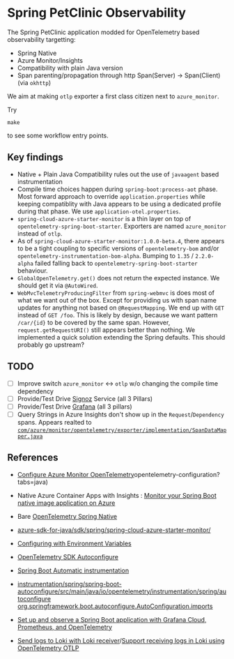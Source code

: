 # Spring PetClinic Observability
The Spring PetClinic application modded for OpenTelemetry based observability targetting:

- Spring Native
- Azure Monitor/Insights
- Compatibility with plain Java version
- Span parenting/propagation through http Span(Server) -> Span(Client) (via `okhttp`)

We aim at making `otlp` exporter a first class citizen next to `azure_monitor`.

Try
```shell
make
``` 

to see some workflow entry points.

## Key findings
- Native + Plain Java Compatibility rules out the use of `javaagent` based instrumentation
- Compile time choices happen during `spring-boot:process-aot` phase. Most forward approach to override `application.properties` while keeping compatiblity with Java appears to be using a dedicated profile during that phase. We use `application-otel.properties`.
- `spring-cloud-azure-starter-monitor` is a thin layer on top of `opentelemetry-spring-boot-starter`. Exporters are named `azure_monitor` instead of `otlp`.
- As of `spring-cloud-azure-starter-monitor:1.0.0-beta.4`, there appears to be a tight coupling to specific versions of `opentelemetry-bom` and/or `opentelemetry-instrumentation-bom-alpha`. Bumping to `1.35` / `2.2.0-alpha` failed falling back to `opentelemetry-spring-boot-starter` behaviour.
- `GlobalOpenTelemetry.get()` does not return the expected instance. We should get it via `@AutoWired`.
- `WebMvcTelemetryProducingFilter` from `spring-webmvc` is does most of what we want out of the box. Except for providing us with span name updates for anything not based on `@RequestMapping`. We end up with `GET` instead of `GET /foo`. This is likely by design, because we want pattern `/car/{id}` to be covered by the same span. However, `request.getRequestURI()` still appears better than nothing. We implemented a quick solution extending the Spring defaults. This should probably go upstream?

## TODO
- [ ] Improve switch `azure_monitor` <-> `otlp` w/o changing the compile time dependency
- [ ] Provide/Test Drive [Signoz](https://github.com/SigNoz/signoz) Service (all 3 Pillars)
- [ ] Provide/Test Drive [Grafana](https://grafana.com) (all 3 pillars)
- [ ] Query Strings in Azure Insights don't show up in the `Request`/`Dependency` spans. Appears realted to [`com/azure/monitor/opentelemetry/exporter/implementation/SpanDataMapper.java`](https://github.com/Azure/azure-sdk-for-java/blob/main/sdk/monitor/azure-monitor-opentelemetry-exporter/src/main/java/com/azure/monitor/opentelemetry/exporter/implementation/SpanDataMapper.java)

## References
- [Configure Azure Monitor OpenTelemetry](https://learn.microsoft.com/de-de/azure/azure-monitor/app/)opentelemetry-configuration?tabs=java)
- Native Azure Container Apps with Insights : [Monitor your Spring Boot native image application on Azure](https://devblogs.microsoft.com/java/monitor-your-spring-boot-native-image-application-on-azure/)
- Bare [OpenTelemetry Spring Native](https://github.com/open-telemetry/opentelemetry-java-examples/tree/main/spring-native)

- [azure-sdk-for-java/sdk/spring/spring-cloud-azure-starter-monitor/](https://github.com/Azure/azure-sdk-for-java/tree/main/sdk/spring/spring-cloud-azure-starter-monitor)
- [Configuring with Environment Variables](https://opentelemetry.io/docs/languages/java/automatic/configuration/#configuring-with-environment-variables)
- [OpenTelemetry SDK Autoconfigure](https://github.com/open-telemetry/opentelemetry-java/blob/main/sdk-extensions/autoconfigure/README.md)
- [Spring Boot Automatic instrumentation](https://opentelemetry.io/docs/languages/java/automatic/spring-boot/#automatic-instrumentation)
- [instrumentation/spring/spring-boot-autoconfigure/src/main/java/io/opentelemetry/instrumentation/spring/autoconfigure](https://github.com/open-telemetry/opentelemetry-java-instrumentation/tree/main/instrumentation/spring/spring-boot-autoconfigure/src/main/java/io/opentelemetry/instrumentation/spring/autoconfigure)
[org.springframework.boot.autoconfigure.AutoConfiguration.imports](https://github.com/Azure/azure-sdk-for-java/blob/main/sdk/spring/spring-cloud-azure-starter-monitor/src/main/resources/META-INF/spring/org.springframework.boot.autoconfigure.AutoConfiguration.imports)
- [Set up and observe a Spring Boot application with Grafana Cloud, Prometheus, and OpenTelemetry](https://grafana.com/blog/2022/04/26/set-up-and-observe-a-spring-boot-application-with-grafana-cloud-prometheus-and-opentelemetry/)
- [Send logs to Loki with Loki receiver](https://grafana.com/docs/opentelemetry/collector/send-logs-to-loki/loki-receiver/)/[Support receiving logs in Loki using OpenTelemetry OTLP](https://github.com/grafana/loki/issues/5346)
